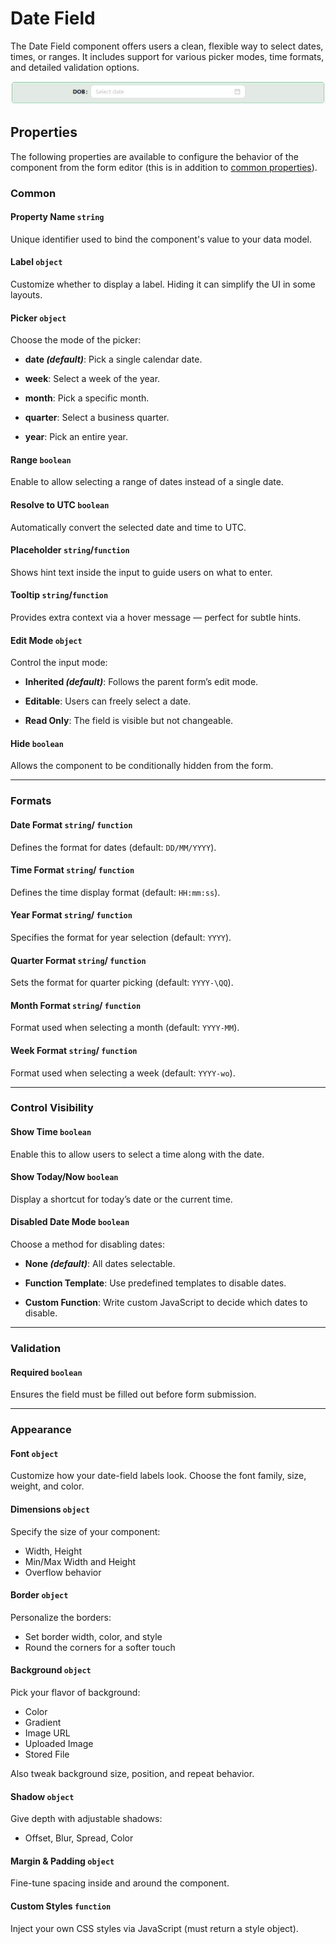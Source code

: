 # Date Field

The Date Field component offers users a clean, flexible way to select dates, times, or ranges. It includes support for various picker modes, time formats, and detailed validation options.

![Image](../data-entry/images/datefield1.png)

## **Properties**

The following properties are available to configure the behavior of the component from the form editor (this is in addition to [common properties](/docs/front-end-basics/form-components/common-component-properties)).


### Common

#### **Property Name** ``string``

Unique identifier used to bind the component's value to your data model.

#### **Label** ``object``

Customize whether to display a label. Hiding it can simplify the UI in some layouts.

#### **Picker** ``object``

Choose the mode of the picker:

- **date *(default)***: Pick a single calendar date.

- **week**: Select a week of the year.

- **month**: Pick a specific month.

- **quarter**: Select a business quarter.

- **year**: Pick an entire year.

#### **Range** ``boolean``

Enable to allow selecting a range of dates instead of a single date.

#### **Resolve to UTC** ``boolean``

Automatically convert the selected date and time to UTC.

#### **Placeholder** ``string``/``function``

Shows hint text inside the input to guide users on what to enter.

#### **Tooltip**  ``string``/``function``

Provides extra context via a hover message — perfect for subtle hints.

#### **Edit Mode**  ``object``

Control the input mode:

- **Inherited *(default)***: Follows the parent form’s edit mode.

- **Editable**: Users can freely select a date.

- **Read Only**: The field is visible but not changeable.

#### **Hide** ``boolean``

Allows the component to be conditionally hidden from the form.

___


### Formats

#### **Date Format** ``string``/ ``function``

Defines the format for dates (default: ``DD/MM/YYYY``).

#### **Time Format** ``string``/ ``function``

Defines the time display format (default: ``HH:mm:ss``).

#### **Year Format** ``string``/ ``function``

Specifies the format for year selection (default: ``YYYY``).

#### **Quarter Format** ``string``/ ``function``

Sets the format for quarter picking (default: ``YYYY-\QQ``).

#### **Month Format** ``string``/ ``function``

Format used when selecting a month (default: ``YYYY-MM``).

#### **Week Format** ``string``/ ``function``

Format used when selecting a week (default: ``YYYY-wo``).

___

### Control Visibility

#### **Show Time** ``boolean``

Enable this to allow users to select a time along with the date.

#### **Show Today/Now** ``boolean``

Display a shortcut for today’s date or the current time.

#### **Disabled Date Mode** ``boolean``

Choose a method for disabling dates:

- **None *(default)***: All dates selectable.

- **Function Template**: Use predefined templates to disable dates.

- **Custom Function**: Write custom JavaScript to decide which dates to disable.

___

### Validation

#### **Required** ``boolean``

Ensures the field must be filled out before form submission.

___

### Appearance

#### **Font** ``object`` 

Customize how your date-field labels look. Choose the font family, size, weight, and color.

#### **Dimensions** ``object`` 

Specify the size of your component:
- Width, Height
- Min/Max Width and Height
- Overflow behavior

#### **Border** ``object`` 

Personalize the borders:
- Set border width, color, and style
- Round the corners for a softer touch

#### **Background** ``object``

Pick your flavor of background:

- Color
- Gradient
- Image URL
- Uploaded Image
- Stored File

Also tweak background size, position, and repeat behavior.

#### **Shadow** ``object`` 

Give depth with adjustable shadows:

- Offset, Blur, Spread, Color

#### **Margin & Padding** ``object``

Fine-tune spacing inside and around the component.

####  **Custom Styles** ``function``

Inject your own CSS styles via JavaScript (must return a style object).